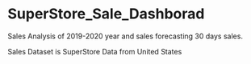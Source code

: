 # SuperStore_Sale_Dashborad

Sales Analysis of 2019-2020 year and sales forecasting 30 days sales.

Sales Dataset is SuperStore Data from United States 
